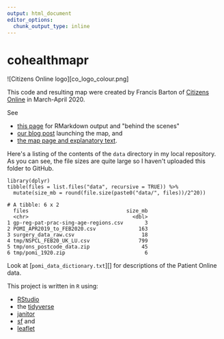 ```yaml
---
output: html_document
editor_options: 
  chunk_output_type: inline
---
```


# cohealthmapr

![Citizens Online logo][co_logo_colour.png]

This code and resulting map were created by Francis Barton of [Citizens Online][co-www] in March-April 2020.

See

* [this page][coh-map] for RMarkdown output and "behind the scenes"
* [our blog post][co-www-blog] launching the map, and
* [the map page and explanatory text][co-www-map].

Here's a listing of the contents of the `data` directory in my local repository.
As you can see, the file sizes are quite large so I haven't uploaded this folder to GitHub.

```{r}
library(dplyr)
tibble(files = list.files("data", recursive = TRUE)) %>% 
  mutate(size_mb = round(file.size(paste0("data/", files))/2^20))

# A tibble: 6 x 2
  files                                size_mb
  <chr>                                  <dbl>
1 gp-reg-pat-prac-sing-age-regions.csv       3
2 POMI_APR2019_to_FEB2020.csv              163
3 surgery_data_raw.csv                      18
4 tmp/NSPCL_FEB20_UK_LU.csv                799
5 tmp/ons_postcode_data.zip                 45
6 tmp/pomi_1920.zip                          6
```

Look at [`pomi_data_dictionary.txt`][] for descriptions of the Patient Online data.


This project is written in `R` using:
* [RStudio][rstudio]
* the [tidyverse][]
* [janitor][]
* [sf][] and
* [leaflet][]


[co-www]: https://www.citizensonline.org.uk/
[coh-map]: https://citizens-online.github.io/cohealthmapr/
[co-www-blog]: https://www.citizensonline.org.uk/digital-exclusion-gp-map/
[co-www-map]: https://www.citizensonline.org.uk/gp-map/
[rstudio]: https://rstudio.com/
[tidyverse]: https://www.tidyverse.org/
[janitor]: https://sfirke.github.io/janitor/
[sf]: https://r-spatial.github.io/sf/
[leaflet]: https://rstudio.github.io/leaflet/
